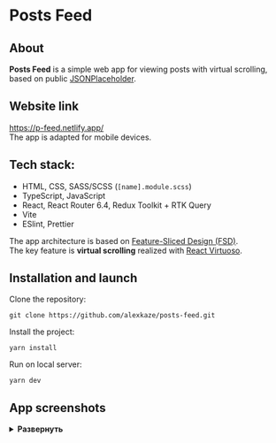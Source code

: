 # Posts Feed

## About

**Posts Feed** is a simple web app for viewing posts with virtual scrolling, based on public [JSONPlaceholder](https://jsonplaceholder.typicode.com/).

## Website link

https://p-feed.netlify.app/  
The app is adapted for mobile devices.

## Tech stack:

- HTML, CSS, SASS/SCSS (`[name].module.scss`)
- TypeScript, JavaScript
- React, React Router 6.4, Redux Toolkit + RTK Query
- Vite
- ESlint, Prettier

The app architecture is based on [Feature-Sliced Design (FSD)](https://feature-sliced.design/).  
The key feature is **virtual scrolling** realized with [React Virtuoso](https://virtuoso.dev/).

## Installation and launch

Clone the repository:

```
git clone https://github.com/alexkaze/posts-feed.git
```

Install the project:

```
yarn install
```

Run on local server:

```
yarn dev
```

## App screenshots
<details><summary><b>Развернуть</b></summary>

[![main-page](https://github.com/alexkaze/posts-feed/assets/85958340/e3e865a3-e368-4a4a-82bf-bbd538be045d)](https://p-feed.netlify.app/)
[![post-page](https://github.com/alexkaze/posts-feed/assets/85958340/6880f0a9-c396-47fe-9baf-aabe419958a8)](https://p-feed.netlify.app/posts/1)
[![not-found-page](https://github.com/alexkaze/posts-feed/assets/85958340/5bb89dda-6757-44de-ab5c-58a5c0f5aedc)](https://p-feed.netlify.app/pos)

</details>
